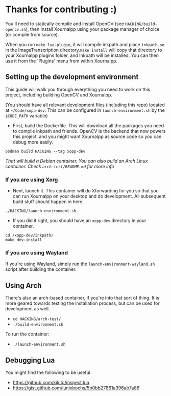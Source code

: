 # Thanks for contributing :)

You'll need to statically compile and install OpenCV (see `HACKING/build-opencv.sh`),
then install Xournalpp using your package manager of choice (or compile from source).

When you run `make lua-plugin`, it will compile inkpath and place `inkpath.so`
in the ImageTranscription directory.`make install` will copy that directory to
your Xournalpp plugins folder, and Inkpath will be installed. You can then use
it from the 'Plugins' menu from within Xournalpp.

## Setting up the development environment

This guide will walk you through everything you need to work on this project,
including building OpenCV and Xournalpp.

(You should have all relevant development files (including this repo) located
at `~/Code/xopp-dev`. This can be configured in `launch-environment.sh` by the
`$CODE_PATH` variable)

- First, build the Dockerfile. This will download all the packages you need to
compile inkpath and friends. OpenCV is the backend that now powers this project,
and you might want Xournalpp as source code so you can debug more easily.

```
podman build HACKING --tag xopp-dev
```

_That will build a Debian container. You can also build an Arch Linux container.
Check `arch-test/README.md` for more info_

### If you are using Xorg

- Next, launch it. This container will do Xforwarding for you so that you can
run Xournalpp on your desktop and do development. All subsequent build stuff
should happen in here.
```
./HACKING/launch-environment.sh
```

- If you did it right, you should have an `xopp-dev` directory in your container.
```
cd /xopp-dev/inkpath/
make dev-install
```

### If you are using Wayland

If you're using Wayland, simply run the `launch-environment-wayland.sh` script
after building the container.

## Using Arch
There's also an arch-based container, if you're into that sort of thing.
It is more geared towards testing the installation process, but can be
used for development as well.

- `cd HACKING/arch-test/`
- `./build-environment.sh`

To run the container:

- `./launch-environment.sh`

## Debugging Lua

You might find the following to be useful
- https://github.com/kikito/inspect.lua
- https://gist.github.com/lunixbochs/5b0bb27861a396ab7a86
